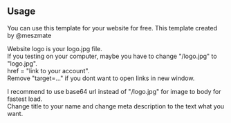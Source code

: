 ## Usage
You can use this template for your website for free. This template created by @meszmate

Website logo is your logo.jpg file.<br/>
If you testing on your computer, maybe you have to change "/logo.jpg" to "logo.jpg".<br/>
href = "link to your account".<br/>
Remove "target=..." if you dont want to open links in new window.

I recommend to use base64 url instead of "/logo.jpg" for image to body for fastest load.<br/>
Change title to your name and change meta description to the text what you want.
